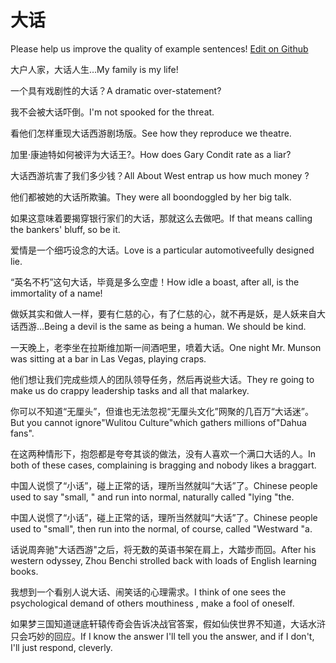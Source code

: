 # 大话

Please help us improve the quality of example sentences! [Edit on Github](https://github.com/jiyushe/jiyu-example-sentence-source/blob/main/chinese/dahua_1.md)

<p><span class="chinese">大户人家，大话人生…</span><span class="english">My family is my life!</span></p>

<p><span class="chinese">一个具有戏剧性的大话？</span><span class="english">A dramatic over-statement?</span></p>

<p><span class="chinese">我不会被大话吓倒。</span><span class="english">I'm not spooked for the threat.</span></p>

<p><span class="chinese">看他们怎样重现大话西游剧场版。</span><span class="english">See how they reproduce we theatre.</span></p>

<p><span class="chinese">加里·康迪特如何被评为大话王?。</span><span class="english">How does Gary Condit rate as a liar?</span></p>

<p><span class="chinese">大话西游坑害了我们多少钱？</span><span class="english">All About West entrap us how much money ?</span></p>

<p><span class="chinese">他们都被她的大话所欺骗。</span><span class="english">They were all boondoggled by her big talk.</span></p>

<p><span class="chinese">如果这意味着要揭穿银行家们的大话，那就这么去做吧。</span><span class="english">If that means calling the bankers' bluff, so be it.</span></p>

<p><span class="chinese">爱情是一个细巧设念的大话。</span><span class="english">Love is a particular automotiveefully designed lie.</span></p>

<p><span class="chinese">“英名不朽”这句大话，毕竟是多么空虚！</span><span class="english">How idle a boast, after all, is the immortality of a name!</span></p>

<p><span class="chinese">做妖其实和做人一样，要有仁慈的心，有了仁慈的心，就不再是妖，是人妖来自大话西游…</span><span class="english">Being a devil is the same as being a human. We should be kind.</span></p>

<p><span class="chinese">一天晚上，老李坐在拉斯维加斯一间酒吧里，喷着大话。</span><span class="english">One night Mr. Munson was sitting at a bar in Las Vegas, playing craps.</span></p>

<p><span class="chinese">他们想让我们完成些烦人的团队领导任务，然后再说些大话。</span><span class="english">They re going to make us do crappy leadership tasks and all that malarkey.</span></p>

<p><span class="chinese">你可以不知道“无厘头”，但谁也无法忽视“无厘头文化”网聚的几百万“大话迷”。</span><span class="english">But you cannot ignore"Wulitou Culture"which gathers millions of"Dahua fans".</span></p>

<p><span class="chinese">在这两种情形下，抱怨都是夸夸其谈的做法，没有人喜欢一个满口大话的人。</span><span class="english">In both of these cases, complaining is bragging and nobody likes a braggart.</span></p>

<p><span class="chinese">中国人说惯了“小话”，碰上正常的话，理所当然就叫“大话”了。</span><span class="english">Chinese people used to say "small, " and run into normal, naturally called "lying "the.</span></p>

<p><span class="chinese">中国人说惯了“小话”，碰上正常的话，理所当然就叫“大话”了。</span><span class="english">Chinese people used to "small", then run into the normal, of course, called "Westward "a.</span></p>

<p><span class="chinese">话说周奔驰"大话西游"之后，将无数的英语书架在肩上，大踏步而回。</span><span class="english">After his western odyssey, Zhou Benchi strolled back with loads of English learning books.</span></p>

<p><span class="chinese">我想到一个看别人说大话、闹笑话的心理需求。</span><span class="english">I think of one sees the psychological demand of others mouthiness , make a fool of oneself.</span></p>

<p><span class="chinese">如果梦三国知道谜底轩辕传奇会告诉决战官答案，假如仙侠世界不知道，大话水浒只会巧妙的回应。</span><span class="english">If I know the answer I'll tell you the answer, and if I don't, I'll just respond, cleverly.</span></p>

